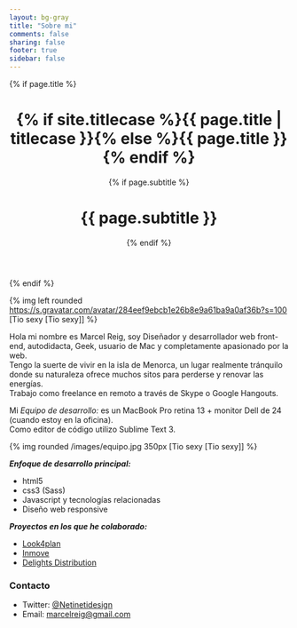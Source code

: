 ```yaml
---
layout: bg-gray
title: "Sobre mi"
comments: false
sharing: false
footer: true
sidebar: false
---
```


<!-- ////////////////////////////////////////////// SOBRE MI /////////////////
    ///////////////////////////////////////////////////////////////////////// -->


<div class="spacer"></div>

{% if page.title %}
<header class="page-header">
<h1 class="page-title">{% if site.titlecase %}{{ page.title | titlecase }}{% else %}{{ page.title }}{% endif %}</h1>
{% if page.subtitle %}<h1 class="subheader">{{ page.subtitle }}</h1>{% endif %}
</header>
{% endif %}

{% img left rounded https://s.gravatar.com/avatar/284eef9ebcb1e26b8e9a61ba9a0af36b?s=100 [Tio sexy [Tio sexy]] %}

Hola mi nombre es Marcel Reig, soy Diseñador y desarrollador web front-end, autodidacta, Geek, usuario de Mac <span class="icon-finder"></span> y completamente apasionado por la web.<br>
Tengo la suerte de vivir en la isla de Menorca, un lugar realmente tránquilo donde su naturaleza ofrece muchos sitos para perderse y renovar las energías.<br>
Trabajo como freelance en remoto a través de Skype o Google Hangouts.

Mi _Equipo de desarrollo:_ es un MacBook Pro retina 13 + monitor Dell de 24 (cuando estoy en la oficina).<br>
Como editor de código utilizo Sublime Text 3.

{% img rounded /images/equipo.jpg 350px [Tio sexy [Tio sexy]] %}

___Enfoque de desarrollo principal:___

+ html5
+ css3 (Sass)
+ Javascript y tecnologías relacionadas
+ Diseño web responsive

___Proyectos en los que he colaborado:___

+ [Look4plan](http://www.look4plan.com/)
+ [Inmove](http://www.inmove.co/)
+ [Delights Distribution](http://www.delightsdistribution.com/)

<h3>Contacto</h3>

+ Twitter: [@Netinetidesign](https://twitter.com/Netinetidesign)
+ Email: marcelreig@gmail.com



 <div class="spacer"></div>
